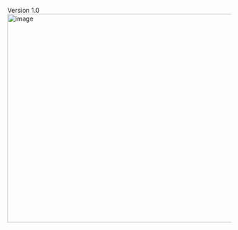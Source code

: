Version 1.0
<img width="631" height="470" alt="image" src="https://github.com/user-attachments/assets/4572bbf9-9b4c-43ae-8356-89e332137ee2" />
